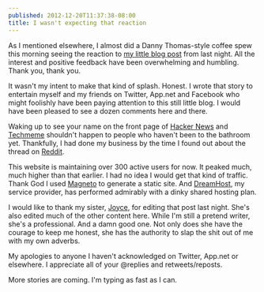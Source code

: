 ```yaml
---
published: 2012-12-20T11:37:38-08:00
title: I wasn't expecting that reaction
---
```

As I mentioned elsewhere, I almost did a Danny Thomas-style coffee spew this morning seeing the reaction to [my little blog post](/2012/12/19/when-i-first-heard-the-name-safari/) from last night. All the interest and positive feedback have been overwhelming and humbling. Thank you, thank you.

It wasn't my intent to make that kind of splash. Honest. I wrote that story to entertain myself and my friends on Twitter, App.net and Facebook who might foolishly have been paying attention to this still little blog. I would have been pleased to see a dozen comments here and there.

Waking up to see your name on the front page of [Hacker News](https://news.ycombinator.com/item?id=4946629) and [Techmeme](http://www.techmeme.com/121220/p22#a121220p22) shouldn't happen to people who haven't been to the bathroom yet. Thankfully, I had done my business by the time I found out about the thread on [Reddit](https://www.reddit.com/r/apple/comments/155qcg/when_i_first_heard_the_name_safari/).

This website is maintaining over 300 active users for now. It peaked much, much higher than that earlier. I had no idea I would get that kind of traffic. Thank God I used [Magneto](https://github.com/donmelton/magneto) to generate a static site. And [DreamHost](https://www.dreamhost.com/), my service provider, has performed admirably with a dinky shared hosting plan.

I would like to thank my sister, [Joyce](http://joycemelton.com/), for editing that post last night. She's also edited much of the other content here. While I'm still a pretend writer, she's a professional. And a damn good one. Not only does she have the courage to keep me honest, she has the authority to slap the shit out of me with my own adverbs.

My apologies to anyone I haven't acknowledged on Twitter, App.net or elsewhere. I appreciate all of your @replies and retweets/reposts.

More stories are coming. I'm typing as fast as I can.
